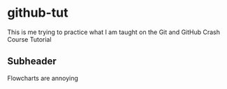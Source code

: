 # github-tut
This is me trying to practice what I am taught on the Git and GitHub Crash Course Tutorial

## Subheader
Flowcharts are annoying

